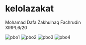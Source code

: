 # kelolazakat
Mohamad Dafa Zakhulhaq Fachrudin
<br>XIRPL6/20

![pbo1](https://cloud.githubusercontent.com/assets/25057235/26503390/b6f2861c-426a-11e7-8e00-688ea53aa5e5.PNG)
![pbo2](https://cloud.githubusercontent.com/assets/25057235/26503391/b6f5db1e-426a-11e7-912f-f50cbb4c78ab.PNG)
![pbo3](https://cloud.githubusercontent.com/assets/25057235/26503392/b70a93ce-426a-11e7-9ea3-df3ffd918f83.PNG)
![pbo4](https://cloud.githubusercontent.com/assets/25057235/26503393/b70be4d6-426a-11e7-9d1a-d7bc329f121d.PNG)
